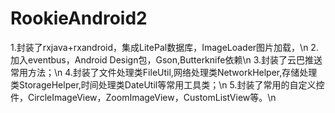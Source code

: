 # RookieAndroid2
1.封装了rxjava+rxandroid，集成LitePal数据库，ImageLoader图片加载，\n
2.加入eventbus，Android Design包，Gson,Butterknife依赖\n
3.封装了云巴推送常用方法；\n
4.封装了文件处理类FileUtil,网络处理类NetworkHelper,存储处理类StorageHelper,时间处理类DateUtil等常用工具类；\n
5.封装了常用的自定义控件，CircleImageView，ZoomImageView，CustomListView等。\n
